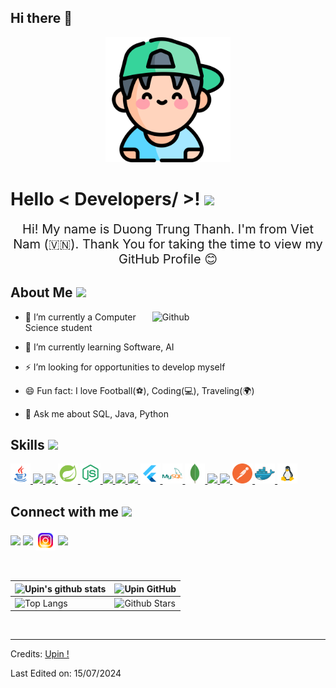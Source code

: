 ## Hi there 👋

<p align="center">
    <img width="200" src="images/boy_7583638.png">
</p>


<p align='center'>
  <h1> Hello < Developers/ >! <img src = "https://raw.githubusercontent.com/MartinHeinz/MartinHeinz/master/wave.gif" width = 30px> </h1>
</p>

<div style="text-align: center; font-size: 20px;">
  Hi! My name is Duong Trung Thanh. I'm from Viet Nam (🇻🇳). Thank You for taking the time to view my GitHub Profile 😊
</div>


<h2> About Me <img src = "https://media0.giphy.com/media/KDDpcKigbfFpnejZs6/giphy.gif?cid=ecf05e47oy6f4zjs8g1qoiystc56cu7r9tb8a1fe76e05oty&rid=giphy.gif" width = 100px></h2>

<img width="55%" align="right" alt="Github" src="https://raw.githubusercontent.com/onimur/.github/master/.resources/git-header.svg" />

- 🔭 I’m currently a Computer Science student
  
- 🌱 I’m currently learning Software, AI
  
- ⚡ I’m looking for opportunities to develop myself
  
- 😄 Fun fact: I love Football(⚽), Coding(💻), Traveling(🌍)
  
- 💬 Ask me about SQL, Java, Python
  


<h2> Skills <img src = "https://media2.giphy.com/media/QssGEmpkyEOhBCb7e1/giphy.gif?cid=ecf05e47a0n3gi1bfqntqmob8g9aid1oyj2wr3ds3mg700bl&rid=giphy.gif" width = 32px> </h2>
<a href= https://github.com/upinmcSE?tab=repositories > <img width ='32px' src ='images/icons8-java-48.png'> </a>
<a href= https://github.com/upinmcSE?tab=repositories > <img width ='32px' src ='https://raw.githubusercontent.com/rahulbanerjee26/githubAboutMeGenerator/main/icons/python.svg'> </a>
<a href= https://github.com/upinmcSE?tab=repositories > <img width ='32px' src ='https://raw.githubusercontent.com/rahulbanerjee26/githubAboutMeGenerator/main/icons/javascript.svg'> </a>
<a href= https://github.com/upinmcSE?tab=repositories > <img width ='32px' src ='images/icons8-spring-boot-48.png'> </a>
<a href= https://github.com/upinmcSE?tab=repositories > <img width ='32px' src ='images/icons8-nodejs-48 (1).png'> </a>
<a href= https://github.com/upinmcSE?tab=repositories > <img width ='32px' src ='https://raw.githubusercontent.com/rahulbanerjee26/githubAboutMeGenerator/main/icons/reactjs.svg'> </a>
<a href= https://github.com/upinmcSE?tab=repositories > <img width ='32px' src ='https://raw.githubusercontent.com/rahulbanerjee26/githubAboutMeGenerator/main/icons/css.svg'> </a>
<a href= https://github.com/upinmcSE?tab=repositories > <img width ='32px' src ='https://raw.githubusercontent.com/rahulbanerjee26/githubAboutMeGenerator/main/icons/html.svg'> </a>
<a href= https://github.com/upinmcSE?tab=repositories > <img width ='32px' src ='images/icons8-flutter-48.png'> </a>
<a href= https://github.com/upinmcSE?tab=repositories > <img width ='32px' src ='images/icons8-mysql-logo-48.png'> </a>
<a href= https://github.com/upinmcSE?tab=repositories > <img width ='32px' src ='images/icons8-mongodb-a-cross-platform-document-oriented-database-program-48.png'> </a>
<a href= https://github.com/upinmcSE?tab=repositories > <img width ='32px' src ='https://raw.githubusercontent.com/rahulbanerjee26/githubAboutMeGenerator/main/icons/scikit.svg'> </a>
<a href= https://github.com/upinmcSE?tab=repositories > <img width ='32px' src ='https://raw.githubusercontent.com/rahulbanerjee26/githubAboutMeGenerator/main/icons/pytorch.svg'> </a>
<a href= https://github.com/upinmcSE?tab=repositories > <img width ='32px' src ='images/icons8-postman-is-the-only-complete-api-development-environment-48.png'> </a>
<a href= https://github.com/upinmcSE?tab=repositories > <img width ='32px' src ='images/icons8-docker-a-set-of-coupled-software-as-a-service-48.png'> </a>
<a href= https://github.com/upinmcSE?tab=repositories > <img width ='32px' src ='images/icons8-linux-48.png'> </a>






<h2> Connect with me <img src='https://raw.githubusercontent.com/ShahriarShafin/ShahriarShafin/main/Assets/handshake.gif' width="100px"> </h2>
<a href = 'https://www.linkedin.com/in/d%C6%B0%C6%A1ng-trung-th%C3%A0nh-47bb8128b/'> <img width = '32px' align= 'center' src="https://raw.githubusercontent.com/rahulbanerjee26/githubAboutMeGenerator/main/icons/linked-in-alt.svg"/></a> 
<a href = '#'> <img width = '32px' align= 'center' src="https://raw.githubusercontent.com/rahulbanerjee26/githubAboutMeGenerator/main/icons/twitter.svg"/></a> 
<a href = 'https://www.instagram.com/upin_223/'> <img width = '32px' align= 'center' src="images/icons8-instagram-48.png"/></a> 
<a href = 'https://github.com/upinmcSE'> <img width = '32px' align= 'center' src="https://raw.githubusercontent.com/rahulbanerjee26/githubAboutMeGenerator/main/icons/github.svg"/></a>
  
<br>
<br>
  <br>
  

| ![Upin's github stats](https://github-readme-stats.vercel.app/api?username=upinmcSE&show_icons=true&theme=tokyonight) | ![Upin GitHub](https://github-readme-streak-stats.herokuapp.com/?user=upinmcSE&theme=tokyonight) |
| --- | --- |
| ![Top Langs](https://github-readme-stats.vercel.app/api/top-langs/?username=upinmcSE&theme=tokyonight) | ![Github Stars](https://github-readme-stats.vercel.app/api?username=upinmcSE&show_icons=true&locale=en&count_private=true&hide_rank=true&custom_title=My%20GitHub%20Stats&disable_animations=true&theme=tokyonight) |



<br>


-----
Credits: [Upin !](https://github.com/upinmcSE)

Last Edited on: 15/07/2024
